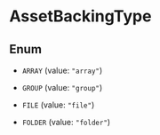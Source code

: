 

# AssetBackingType

## Enum


* `ARRAY` (value: `"array"`)

* `GROUP` (value: `"group"`)

* `FILE` (value: `"file"`)

* `FOLDER` (value: `"folder"`)



